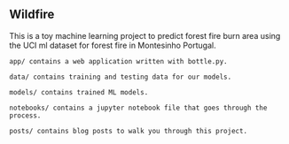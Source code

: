 Wildfire
--------

This is a toy machine learning project to predict forest fire burn area using the UCI ml dataset for forest fire in Montesinho Portugal.

```
app/ contains a web application written with bottle.py.

data/ contains training and testing data for our models.

models/ contains trained ML models.

notebooks/ contains a jupyter notebook file that goes through the process.

posts/ contains blog posts to walk you through this project.
```

